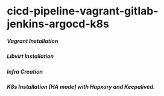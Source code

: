 # cicd-pipeline-vagrant-gitlab-jenkins-argocd-k8s

##### Vagrant Installation
##### Libvirt Installation
##### Infra Creation 
##### K8s Installation [HA mode] with Hapxory and Keepalived. 
